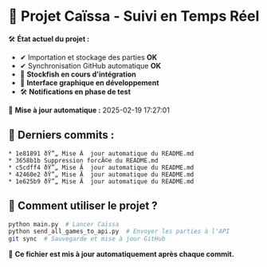 ﻿# 📌 Projet Caïssa - Suivi en Temps Réel

🛠️ **État actuel du projet :**
- ✔ Importation et stockage des parties **OK**
- ✔ Synchronisation GitHub automatique **OK**
- 🔄 **Stockfish en cours d'intégration**
- 🔄 **Interface graphique en développement**
- 🛠 **Notifications en phase de test**

📅 **Mise à jour automatique :** 2025-02-19 17:27:01

## 🔄 Derniers commits :
```
* 1e81891 ðŸ”„ Mise Ã  jour automatique du README.md
* 3658b1b Suppression forcÃ©e du README.md
* c5cdff4 ðŸ”„ Mise Ã  jour automatique du README.md
* 42460e2 ðŸ”„ Mise Ã  jour automatique du README.md
* 1e625b9 ðŸ”„ Mise Ã  jour automatique du README.md
```

## 💾 Comment utiliser le projet ?
```bash
python main.py  # Lancer Caïssa
python send_all_games_to_api.py  # Envoyer les parties à l'API
git sync  # Sauvegarde et mise à jour GitHub
```

🔄 **Ce fichier est mis à jour automatiquement après chaque commit.**
